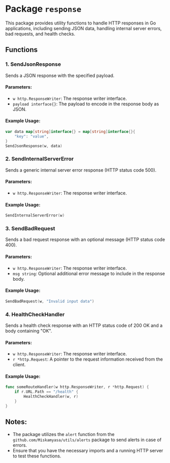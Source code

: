 # Package `response`

This package provides utility functions to handle HTTP responses in Go applications, including sending JSON data, handling internal server errors, bad requests, and health checks.

## Functions

### 1. SendJsonResponse
Sends a JSON response with the specified payload.

#### Parameters:
- `w http.ResponseWriter`: The response writer interface.
- `payload interface{}`: The payload to encode in the response body as JSON.

#### Example Usage:
```go
var data map[string]interface{} = map[string]interface{}{
    "key": "value",
}
SendJsonResponse(w, data)
```

### 2. SendInternalServerError
Sends a generic internal server error response (HTTP status code 500).

#### Parameters:
- `w http.ResponseWriter`: The response writer interface.

#### Example Usage:
```go
SendInternalServerError(w)
```

### 3. SendBadRequest
Sends a bad request response with an optional message (HTTP status code 400).

#### Parameters:
- `w http.ResponseWriter`: The response writer interface.
- `msg string`: Optional additional error message to include in the response body.

#### Example Usage:
```go
SendBadRequest(w, "Invalid input data")
```

### 4. HealthCheckHandler
Sends a health check response with an HTTP status code of 200 OK and a body containing "OK".

#### Parameters:
- `w http.ResponseWriter`: The response writer interface.
- `r *http.Request`: A pointer to the request information received from the client.

#### Example Usage:
```go
func someRouteHandler(w http.ResponseWriter, r *http.Request) {
    if r.URL.Path == "/health" {
        HealthCheckHandler(w, r)
    }
}
```

## Notes:
- The package utilizes the `alert` function from the `github.com/Miskamyasa/utils/alerts` package to send alerts in case of errors.
- Ensure that you have the necessary imports and a running HTTP server to test these functions.
